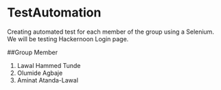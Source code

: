 # TestAutomation
Creating automated test for each member of the group using a  Selenium. We will be testing Hackernoon Login page.

##Group Member
1. Lawal Hammed Tunde
2. Olumide Agbaje
3. Aminat Atanda-Lawal

